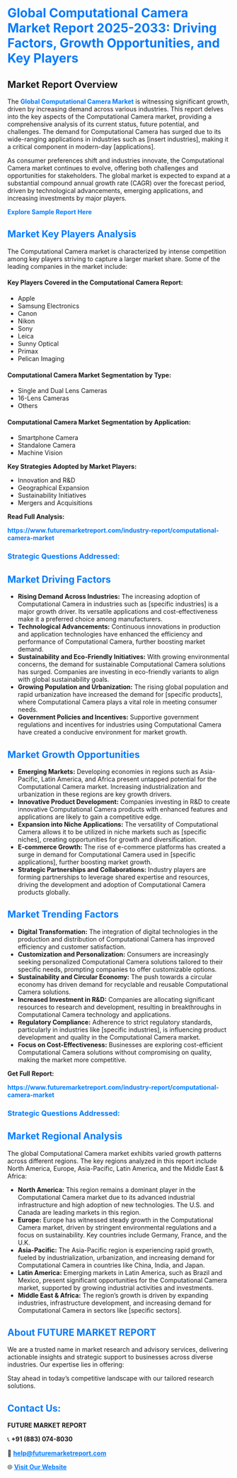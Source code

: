 <h1 style="color: #007BFF;">Global Computational Camera Market Report 2025-2033: Driving Factors, Growth Opportunities, and Key Players</h1>

<section id="overview">
<h2>Market Report Overview</h2>
<p>The <a href="https://www.futuremarketreport.com/industry-report/computational-camera-market" style="color: #007BFF; text-decoration: none;"><strong>Global Computational Camera Market</strong></a> is witnessing significant growth, driven by increasing demand across various industries. This report delves into the key aspects of the Computational Camera market, providing a comprehensive analysis of its current status, future potential, and challenges. The demand for Computational Camera has surged due to its wide-ranging applications in industries such as [insert industries], making it a critical component in modern-day [applications].</p>
<p>As consumer preferences shift and industries innovate, the Computational Camera market continues to evolve, offering both challenges and opportunities for stakeholders. The global market is expected to expand at a substantial compound annual growth rate (CAGR) over the forecast period, driven by technological advancements, emerging applications, and increasing investments by major players.</p>
</section>

<section id="overview">
<p><a href="https://www.futuremarketreport.com/request-sample/reportId=108901" style="color: #007BFF; text-decoration: none;"><strong>Explore Sample Report Here</strong></a></p>
</section>

<section id="key-players">
<h2 style="color: #007BFF;">Market Key Players Analysis</h2>
<p>The Computational Camera market is characterized by intense competition among key players striving to capture a larger market share. Some of the leading companies in the market include:</p>
<h4>Key Players Covered in the Computational Camera Report:</h4>
<ul><li>Apple</li><li>Samsung Electronics</li><li>Canon</li><li>Nikon</li><li>Sony</li><li>Leica</li><li>Sunny Optical</li><li>Primax</li><li>Pelican Imaging</li></ul>
<h4>Computational Camera Market Segmentation by Type:</h4>
<ul><li>Single and Dual Lens Cameras</li><li>16-Lens Cameras</li><li>Others</li></ul>

<h4>Computational Camera Market Segmentation by Application:</h4>
<ul><li>Smartphone Camera</li><li>Standalone Camera</li><li>Machine Vision</li></ul>
<p><strong>Key Strategies Adopted by Market Players:</strong></p>
<ul>
<li>Innovation and R&D</li>
<li>Geographical Expansion</li>
<li>Sustainability Initiatives</li>
<li>Mergers and Acquisitions</li>
</ul>
</section>

<section>
<p><strong>Read Full Analysis: </strong></p><a href="https://www.futuremarketreport.com/industry-report/computational-camera-market" style="color: #007BFF; text-decoration: none;"><strong>https://www.futuremarketreport.com/industry-report/computational-camera-market</strong></a>
<h3 style="color: #007BFF;">Strategic Questions Addressed:</h3>
</section>

<section id="driving-factors">
<h2 style="color: #007BFF;">Market Driving Factors</h2>
<ul>
<li><strong>Rising Demand Across Industries:</strong> The increasing adoption of Computational Camera in industries such as [specific industries] is a major growth driver. Its versatile applications and cost-effectiveness make it a preferred choice among manufacturers.</li>
<li><strong>Technological Advancements:</strong> Continuous innovations in production and application technologies have enhanced the efficiency and performance of Computational Camera, further boosting market demand.</li>
<li><strong>Sustainability and Eco-Friendly Initiatives:</strong> With growing environmental concerns, the demand for sustainable Computational Camera solutions has surged. Companies are investing in eco-friendly variants to align with global sustainability goals.</li>
<li><strong>Growing Population and Urbanization:</strong> The rising global population and rapid urbanization have increased the demand for [specific products], where Computational Camera plays a vital role in meeting consumer needs.</li>
<li><strong>Government Policies and Incentives:</strong> Supportive government regulations and incentives for industries using Computational Camera have created a conducive environment for market growth.</li>
</ul>
</section>

<section id="growth-opportunities">
<h2 style="color: #007BFF;">Market Growth Opportunities</h2>
<ul>
<li><strong>Emerging Markets:</strong> Developing economies in regions such as Asia-Pacific, Latin America, and Africa present untapped potential for the Computational Camera market. Increasing industrialization and urbanization in these regions are key growth drivers.</li>
<li><strong>Innovative Product Development:</strong> Companies investing in R&D to create innovative Computational Camera products with enhanced features and applications are likely to gain a competitive edge.</li>
<li><strong>Expansion into Niche Applications:</strong> The versatility of Computational Camera allows it to be utilized in niche markets such as [specific niches], creating opportunities for growth and diversification.</li>
<li><strong>E-commerce Growth:</strong> The rise of e-commerce platforms has created a surge in demand for Computational Camera used in [specific applications], further boosting market growth.</li>
<li><strong>Strategic Partnerships and Collaborations:</strong> Industry players are forming partnerships to leverage shared expertise and resources, driving the development and adoption of Computational Camera products globally.</li>
</ul>
</section>

<section id="trending-factors">
<h2 style="color: #007BFF;">Market Trending Factors</h2>
<ul>
<li><strong>Digital Transformation:</strong> The integration of digital technologies in the production and distribution of Computational Camera has improved efficiency and customer satisfaction.</li>
<li><strong>Customization and Personalization:</strong> Consumers are increasingly seeking personalized Computational Camera solutions tailored to their specific needs, prompting companies to offer customizable options.</li>
<li><strong>Sustainability and Circular Economy:</strong> The push towards a circular economy has driven demand for recyclable and reusable Computational Camera solutions.</li>
<li><strong>Increased Investment in R&D:</strong> Companies are allocating significant resources to research and development, resulting in breakthroughs in Computational Camera technology and applications.</li>
<li><strong>Regulatory Compliance:</strong> Adherence to strict regulatory standards, particularly in industries like [specific industries], is influencing product development and quality in the Computational Camera market.</li>
<li><strong>Focus on Cost-Effectiveness:</strong> Businesses are exploring cost-efficient Computational Camera solutions without compromising on quality, making the market more competitive.</li>
</ul>
</section>

<section>
<p><strong>Get Full Report: </strong></p><a href="https://www.futuremarketreport.com/industry-report/computational-camera-market" style="color: #007BFF; text-decoration: none;"><strong>https://www.futuremarketreport.com/industry-report/computational-camera-market</strong></a>
<h3 style="color: #007BFF;">Strategic Questions Addressed:</h3>
</section>


<section id="regional-analysis">
<h2 style="color: #007BFF;">Market Regional Analysis</h2>
<p>The global Computational Camera market exhibits varied growth patterns across different regions. The key regions analyzed in this report include North America, Europe, Asia-Pacific, Latin America, and the Middle East & Africa:</p>
<ul>
<li><strong>North America:</strong> This region remains a dominant player in the Computational Camera market due to its advanced industrial infrastructure and high adoption of new technologies. The U.S. and Canada are leading markets in this region.</li>
<li><strong>Europe:</strong> Europe has witnessed steady growth in the Computational Camera market, driven by stringent environmental regulations and a focus on sustainability. Key countries include Germany, France, and the U.K.</li>
<li><strong>Asia-Pacific:</strong> The Asia-Pacific region is experiencing rapid growth, fueled by industrialization, urbanization, and increasing demand for Computational Camera in countries like China, India, and Japan.</li>
<li><strong>Latin America:</strong> Emerging markets in Latin America, such as Brazil and Mexico, present significant opportunities for the Computational Camera market, supported by growing industrial activities and investments.</li>
<li><strong>Middle East & Africa:</strong> The region’s growth is driven by expanding industries, infrastructure development, and increasing demand for Computational Camera in sectors like [specific sectors].</li>
</ul>
</section>

<footer>
<h2 style="color: #007BFF;">About FUTURE MARKET REPORT</h2>
<p>We are a trusted name in market research and advisory services, delivering actionable insights and strategic support to businesses across diverse industries. Our expertise lies in offering:</p>

<p>Stay ahead in today’s competitive landscape with our tailored research solutions.</p>

<h2 style="color: #007BFF;">Contact Us:</h2>
<p><strong>FUTURE MARKET REPORT</strong></p>
<p>📞 <strong>+91 (883) 074-8030</strong></p>
<p>📧 <strong><a href="mailto:help@futuremarketreport.com" style="color: #007BFF;">help@futuremarketreport.com</a></strong></p>
<p>🌐 <strong><a href="https://www.futuremarketreport.com/" style="color: #007BFF;">Visit Our Website</a></strong></p>
</footer>